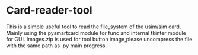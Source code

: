 # Card-reader-tool
This is a simple useful tool to read the file_system of the usim/sim card.
Mainly using the pysmartcard module for func and internal tkinter module for GUI.
Images.zip is used for tool button image,please uncompress the file with the same path as .py main progress.
